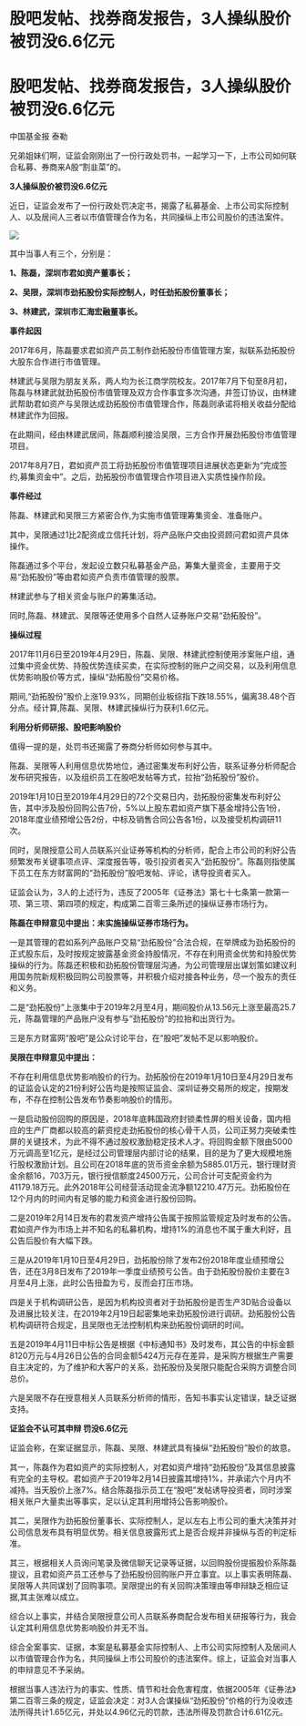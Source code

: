 # 股吧发帖、找券商发报告，3人操纵股价被罚没6.6亿元

# 股吧发帖、找券商发报告，3人操纵股价被罚没6.6亿元

中国基金报 泰勒

兄弟姐妹们啊，证监会刚刚出了一份行政处罚书，一起学习一下，上市公司如何联合私募、券商来A股“割韭菜”的。

**3人操纵股价被罚没6.6亿元**

近日，证监会发布了一份行政处罚决定书，揭露了私募基金、上市公司实际控制人、以及居间人三者以市值管理合作为名，共同操纵上市公司股价的违法案件。

![](https://inews.gtimg.com/om_bt/OJiRYhbg5UxMXEMpRaiDWqx9WYPSVDrIZLnm1htlaT15AAA/1000)

其中当事人有三个，分别是：

**1、陈磊，深圳市君如资产董事长；**

**2、吴限，深圳市劲拓股份实际控制人，时任劲拓股份董事长；**

**3、林建武，深圳市汇海宏融董事长。**

**事件起因**

2017年6月，陈磊要求君如资产员工制作劲拓股份市值管理方案，拟联系劲拓股份大股东合作进行市值管理。

林建武与吴限为朋友关系，两人均为长江商学院校友。2017年7月下旬至8月初，陈磊与林建武就劲拓股份市值管理及双方合作事宜多次沟通，并签订协议，由林建武帮助君如资产与吴限达成劲拓股份市值管理合作，陈磊则承诺将相关收益分配给林建武作为回报。

在此期间，经由林建武居间，陈磊顺利接洽吴限，三方合作开展劲拓股份市值管理项目。

2017年8月7日，君如资产员工将劲拓股份市值管理项目进展状态更新为“完成签约,募集资金中”。之后，劲拓股份市值管理合作项目进入实质性操作阶段。

**事件经过**

陈磊、林建武和吴限三方紧密合作,为实施市值管理筹集资金、准备账户。

其中，吴限通过1比2配资成立信托计划，将产品账户交由投资顾问君如资产具体操作。

陈磊通过多个平台，发起设立数只私募基金产品，筹集大量资金，主要用于交易“劲拓股份”等由君如资产负责市值管理的股票。

林建武参与了相关资金与账户的筹集活动。

同时,陈磊、林建武、吴限等还使用多个自然人证券账户交易“劲拓股份”。

**操纵过程**

2017年11月6日至2019年4月29日，陈磊、吴限、林建武控制使用涉案账户组，通过集中资金优势、持股优势连续买卖，在实际控制的账户之间交易，以及利用信息优势影响股价等方式，操纵“劲拓股份”交易价格。

期间,“劲拓股份”股价上涨19.93%，同期创业板综指下跌18.55%，偏离38.48个百分点。经计算,陈磊、吴限、林建武操纵行为获利1.6亿元。

**利用分析师研报、股吧影响股价**

值得一提的是，处罚书还揭露了券商分析师如何参与其中。

陈磊、吴限等人利用信息优势地位，通过密集发布利好公告，联系证券分析师配合发布研究报告，以及组织员工在股吧发帖等方式，拉抬“劲拓股份”股价。

2019年1月10日至2019年4月29日的72个交易日内，劲拓股份密集发布利好公告，其中涉及股份回购公告7份，5%以上股东君如资产旗下基金增持公告1份，2018年度业绩预增公告2份，中标及销售合同公告各1份，以及接受机构调研11次。

同时，吴限授意公司人员联系兴业证券等机构的分析师，配合上市公司的利好公告频繁发布关键事项点评、深度报告等，吸引投资者买入“劲拓股份”。陈磊则指使属下员工在东方财富网的“劲拓股份”股吧发帖、评论，诱导投资者买入。

证监会认为，3人的上述行为，违反了2005年《证券法》第七十七条第一款第一项、第三项、第四项的规定，构成第二百零三条所述的操纵证券市场行为。

**陈磊在申辩意见中提出：未实施操纵证券市场行为。**

一是其管理的君如系列产品账户交易“劲拓股份”合法合规，在举牌成为劲拓股份的正式股东后，及时按规定披露基金资金持股情况，不存在利用资金优势和持股优势操纵的行为。陈磊还积极和劲拓股份管理层沟通，为公司管理层出谋划策如建议利用国务院新规积极回购公司股票等，并积极介绍对接各种业务，尽一个股东的责任和义务。

二是“劲拓股份”上涨集中于2019年2月至4月，期间股价从13.56元上涨至最高25.7元，陈磊管理的产品账户没有参与“劲拓股份”的拉抬和出货行为。

三是东方财富网“股吧”是公众讨论平台，在“股吧”发帖不足以影响股价。

**吴限在申辩意见中提出：**

不存在利用信息优势影响股价的行为。劲拓股份在2019年1月10日至4月29日发布的证监会认定的21份利好公告均是按照证监会、深圳证券交易所的规定，按期发布，不存在控制公告发布节奏影响股价的情形。

一是启动股份回购的原因是，2018年底韩国政府封锁柔性屏的相关设备，国内相应的生产厂商都以较高的薪资挖走劲拓股份的核心骨干人员，公司正努力突破柔性屏的关键技术，为此不得不通过股权激励稳定技术人才。将回购金额下限由5000万元调高至1亿元，是经过公司管理层内部讨论的结果，目的是为了更大规模地施行股权激励计划。且公司在2018年底的货币资金余额为5885.01万元，银行理财资金余额16，703万元，银行授信额度24500万元，公司合计可支配资金约为41179.18万元。此外2018年公司经营活动现金流净额12210.47万元。劲拓股份在12个月内的时间内有足够的能力和资金进行股份回购。

二是2019年2月14日发布的君发资产增持公告属于按照监管规定及时发布的公告。君如资产作为市场上并不知名的私募机构，增持1%的消息也不属于重大利好，且公告后股价有大幅下跌。

三是从2019年1月10日至4月29日，劲拓股份除了发布2份2018年度业绩预增公告，还在3月8日发布了2019年一季度业绩预亏公告。由于劲拓股份股价主要在3月至4月上涨，此时公告扭盈为亏，反而会打压市场。

四是关于机构调研公告，是因为机构投资者对于劲拓股份是否生产3D贴合设备以及进展比较关注，在2019年2月19日起密集地来劲拓股份进行调研。劲拓股份公告机构调研符合规定，且吴限也无法控制机构来劲拓股份调研的时间。

五是2019年4月11日中标公告是根据《中标通知书》及时发布，其公告的中标金额8120万元与4月26日公告的合同金额5424万元存在差异，是采购方根据生产需要自主决定的，为了维护和大客户的关系，劲拓股份及吴限只能配合采购方调整合同总价。

六是吴限不存在授意相关人员联系分析师的情形，告知书事实认定错误，缺乏证据支持。

**证监会不认可其申辩 罚没6.6亿元**

证监会称，在案证据显示，陈磊、吴限、林建武具有操纵“劲拓股份”股价的故意。

其一，陈磊作为君如资产的实际控制人，对君如资产增持“劲拓股份”及其信息披露有完全的主导权。君如资产于2019年2月14日披露其增持1%，并承诺六个月内不减持。当天股价上涨7%。结合陈磊指示员工在“股吧”发帖诱导投资者，同时涉案相关账户大量卖出等事实，足以认定其利用增持公告影响股价。

其二，吴限作为劲拓股份董事长、实际控制人，足以左右上市公司的重大决策并对公司信息发布具有明显优势。相关信息披露形式上是否合规并非操纵与否的判定标准。

其三，根据相关人员询问笔录及微信聊天记录等证据，以回购股份提振股价系陈磊提议，且君如资产员工还参与了劲拓股份回购账户开立事宜。以上事实表明陈磊、吴限等人共同谋划了回购事项。吴限提出的有关回购决策理由等申辩缺乏相应证据,其主张难以成立。

综合以上事实，并结合吴限授意公司人员联系券商配合发布相关研报等行为，我会认定其利用信息优势影响股价并无不当。

综合全案事实、证据，本案是私募基金实际控制人、上市公司实际控制人及居间人以市值管理合作为名，共同操纵上市公司股价的违法案件。综上，证监会对当事人的申辩意见不予采纳。

根据当事人违法行为的事实、性质、情节和社会危害程度，依据2005年《证券法》第二百零三条的规定，证监会决定：对3人合谋操纵“劲拓股份”价格的行为没收违法所得共计1.65亿元，并处以4.96亿元的罚款，违法所得及罚款合计6.61亿元。

